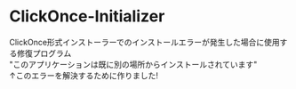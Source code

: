 # ClickOnce-Initializer
ClickOnce形式インストーラーでのインストールエラーが発生した場合に使用する修復プログラム  
"このアプリケーションは既に別の場所からインストールされています"  
↑このエラーを解決するために作りました!  
